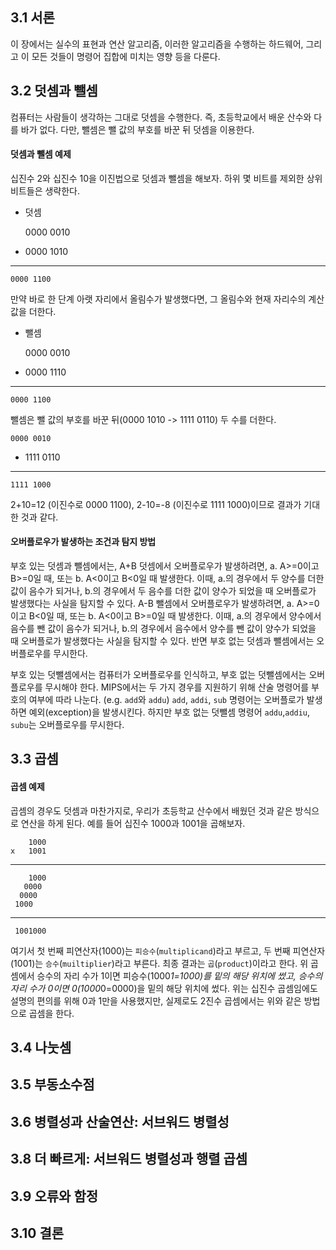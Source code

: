 ## 3.1 서론

이 장에서는 실수의 표현과 연산 알고리즘, 이러한 알고리즘을 수행하는 하드웨어, 그리고 이 모든 것들이 명령어 집합에 미치는 영향 등을 다룬다.


## 3.2 덧셈과 뺄셈

컴퓨터는 사람들이 생각하는 그대로 덧셈을 수행한다. 즉, 초등학교에서 배운 산수와 다를 바가 없다.
다만, 뺄셈은 뺄 값의 부호를 바꾼 뒤 덧셈을 이용한다.

#### 덧셈과 뺄셈 예제

십진수 2와 십진수 10을 이진법으로 덧셈과 뺄셈을 해보자. 하위 몇 비트를 제외한 상위 비트들은 생략한다.

- 덧셈

    0000 0010
 +  0000 1010
--------------
    0000 1100

만약 바로 한 단계 아랫 자리에서 올림수가 발생했다면, 그 올림수와 현재 자리수의 계산 값을 더한다.

- 뺄셈

    0000 0010
 -  0000 1110
--------------
    0000 1100

뺄셈은 뺄 값의 부호를 바꾼 뒤(0000 1010 -> 1111 0110) 두 수를 더한다.

    0000 0010
 +  1111 0110
--------------
    1111 1000

2+10=12 (이진수로 0000 1100), 2-10=-8 (이진수로 1111 1000)이므로 결과가 기대한 것과 같다.

#### 오버플로우가 발생하는 조건과 탐지 방법

부호 있는 덧셈과 뺄셈에서는,
A+B 덧셈에서 오버플로우가 발생하려면, a. A>=0이고 B>=0일 때, 또는 b. A<0이고 B<0일 때 발생한다.
이때, a.의 경우에서 두 양수를 더한 값이 음수가 되거나, b.의 경우에서 두 음수를 더한 값이 양수가 되었을 때 오버플로가 발생했다는 사실을 탐지할 수 있다.
A-B 뺄셈에서 오버플로우가 발생하려면, a. A>=0이고 B<0일 때, 또는 b. A<0이고 B>=0일 때 발생한다.
이때, a.의 경우에서 양수에서 음수를 뺀 값이 음수가 되거나, b.의 경우에서 음수에서 양수를 뺀 값이 양수가 되었을 때 오버플로가 발생했다는 사실을 탐지할 수 있다.
반면 부호 없는 덧셈과 뺄셈에서는 오버플로우를 무시한다.

부호 있는 덧뺄셈에서는 컴퓨터가 오버플로우를 인식하고, 부호 없는 덧뺄셈에서는 오버플로우를 무시해야 한다.
MIPS에서는 두 가지 경우를 지원하기 위해 산술 명령어를 부호의 여부에 따라 나눈다. (e.g. `add`와 `addu`)
`add`, `addi`, `sub` 명령어는 오버플로가 발생하면 예외(exception)을 발생시킨다.
하지만 부호 없는 덧뺄셈 명령어 `addu`,`addiu`, `subu`는 오버플로우를 무시한다.


## 3.3 곱셈

#### 곱셈 예제

곱셈의 경우도 덧셈과 마찬가지로, 우리가 초등학교 산수에서 배웠던 것과 같은 방식으로 연산을 하게 된다.
예를 들어 십진수 1000과 1001을 곱해보자.

        1000
    x   1001
   -----------
        1000
       0000
      0000
     1000
   -----------
     1001000

여기서 첫 번째 피연산자(1000)는 `피승수`(`multiplicand`)라고 부르고, 두 번째 피연산자(1001)는 `승수`(`muiltiplier`)라고 부른다.
최종 결과는 `곱`(`product`)이라고 한다.
위 곱셈에서 승수의 자리 수가 1이면 피승수(1000*1=1000)를 밑의 해당 위치에 썼고, 승수의 자리 수가 0이면 0(1000*0=0000)을 밑의 해당 위치에 썼다.
위는 십진수 곱셈임에도 설명의 편의를 위해 0과 1만을 사용했지만, 실제로도 2진수 곱셈에서는 위와 같은 방법으로 곱셈을 한다.  


## 3.4 나눗셈

## 3.5 부동소수점

## 3.6 병렬성과 산술연산: 서브워드 병렬성

## 3.8 더 빠르게: 서브워드 병렬성과 행렬 곱셈

## 3.9 오류와 함정

## 3.10 결론

